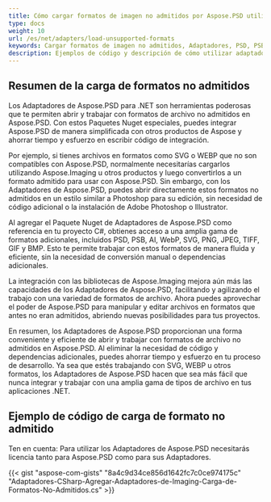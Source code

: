 ```yaml
---
title: Cómo cargar formatos de imagen no admitidos por Aspose.PSD utilizando adaptadores oficiales
type: docs
weight: 10
url: /es/net/adapters/load-unsupported-formats
keywords: Cargar formatos de imagen no admitidos, Adaptadores, PSD, PSB, AI, WebP, SVG, PNG, JPEG, TIFF, GIF, BMP
description: Ejemplos de código y descripción de cómo utilizar adaptadores para cargar formatos no admitidos por Aspose.PSD
---
```


## Resumen de la carga de formatos no admitidos

Los Adaptadores de Aspose.PSD para .NET son herramientas poderosas que te permiten abrir y trabajar con formatos de archivo no admitidos en Aspose.PSD. Con estos Paquetes Nuget especiales, puedes integrar Aspose.PSD de manera simplificada con otros productos de Aspose y ahorrar tiempo y esfuerzo en escribir código de integración.

Por ejemplo, si tienes archivos en formatos como SVG o WEBP que no son compatibles con Aspose.PSD, normalmente necesitarías cargarlos utilizando Aspose.Imaging u otros productos y luego convertirlos a un formato admitido para usar con Aspose.PSD. Sin embargo, con los Adaptadores de Aspose.PSD, puedes abrir directamente estos formatos no admitidos en un estilo similar a Photoshop para su edición, sin necesidad de código adicional o la instalación de Adobe Photoshop o Illustrator.

Al agregar el Paquete Nuget de Adaptadores de Aspose.PSD como referencia en tu proyecto C#, obtienes acceso a una amplia gama de formatos adicionales, incluidos PSD, PSB, AI, WebP, SVG, PNG, JPEG, TIFF, GIF y BMP. Esto te permite trabajar con estos formatos de manera fluida y eficiente, sin la necesidad de conversión manual o dependencias adicionales.

La integración con las bibliotecas de Aspose.Imaging mejora aún más las capacidades de los Adaptadores de Aspose.PSD, facilitando y agilizando el trabajo con una variedad de formatos de archivo. Ahora puedes aprovechar el poder de Aspose.PSD para manipular y editar archivos en formatos que antes no eran admitidos, abriendo nuevas posibilidades para tus proyectos.

En resumen, los Adaptadores de Aspose.PSD proporcionan una forma conveniente y eficiente de abrir y trabajar con formatos de archivo no admitidos en Aspose.PSD. Al eliminar la necesidad de código y dependencias adicionales, puedes ahorrar tiempo y esfuerzo en tu proceso de desarrollo. Ya sea que estés trabajando con SVG, WEBP u otros formatos, los Adaptadores de Aspose.PSD hacen que sea más fácil que nunca integrar y trabajar con una amplia gama de tipos de archivo en tus aplicaciones .NET.

## Ejemplo de código de carga de formato no admitido

Ten en cuenta: Para utilizar los Adaptadores de Aspose.PSD necesitarás licencia tanto para Aspose.PSD como para sus Adaptadores.

{{< gist "aspose-com-gists" "8a4c9d34ce856d1642fc7c0ce974175c" "Adaptadores-CSharp-Agregar-Adaptadores-de-Imaging-Carga-de-Formatos-No-Admitidos.cs" >}}
